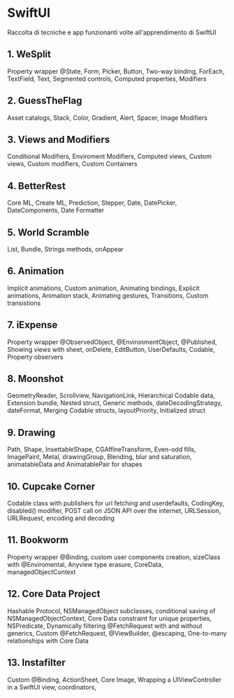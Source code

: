 # SwiftUI
Raccolta di tecniche e app funzionanti volte all'apprendimento di SwiftUI

## 1. WeSplit
Property wrapper @State, Form, Picker, Button, Two-way binding, ForEach, TextField, Text, Segmented controls, Computed properties, Modifiers

## 2. GuessTheFlag
Asset catalogs, Stack, Color, Gradient, Alert, Spacer, Image Modifiers

## 3. Views and Modifiers
Conditional Modifiers, Enviroment Modifiers, Computed views, Custom views, Custom modifiers, Custom Containers

## 4. BetterRest
Core ML, Create ML, Prediction, Stepper, Date, DatePicker, DateComponents, Date Formatter

## 5. World Scramble
List, Bundle, Strings methods, onAppear

## 6. Animation
Implicit animations, Custom animation, Animating bindings, Explicit animations, Animation stack, Animating gestures, Transitions, Custom transistions 

## 7. iExpense
Property wrapper @ObservedObject, @EnvironmentObject, @Published, Showing views with sheet, onDelete, EditButton, UserDefaults, Codable, Property observers

## 8. Moonshot
GeometryReader, Scrollview, NavigationLink, Hierarchical Codable data, Extension bundle, Nested struct, Generic methods, dateDecodingStrategy, dateFormat, Merging Codable structs, layoutPriority, Initialized struct

## 9. Drawing
Path, Shape, InsettableShape, CGAffineTransform, Even-odd fills, ImagePaint, Metal, drawingGroup, Blending, blur and saturation, animatableData and AnimatablePair for shapes

## 10. Cupcake Corner
Codable class with publishers for url fetching and userdefaults, CodingKey, disabled() modifier, POST call on JSON API over the internet, URLSession, URLRequest, encoding and decoding

## 11. Bookworm
Property wrapper @Binding, custom user components creation, sizeClass with @Enviromental, Anyview type erasure, CoreData, managedObjectContext

## 12. Core Data Project
Hashable Protocol, NSManagedObject subclasses, conditional saving of NSManagedObjectContext, Core Data constraint for unique properties, NSPredicate, Dynamically filtering @FetchRequest with and without generics, Custom @FetchRequest, @ViewBuilder, @escaping, One-to-many relationships with Core Data

## 13. Instafilter
Custom @Binding, ActionSheet, Core Image, Wrapping a UIViewController in a SwiftUI view, coordinators, 
